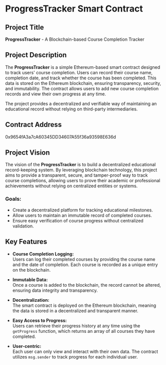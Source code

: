 
# ProgressTracker Smart Contract

## Project Title
**ProgressTracker** - A Blockchain-based Course Completion Tracker

## Project Description
The **ProgressTracker** is a simple Ethereum-based smart contract designed to track users' course completion. Users can record their course name, completion date, and track whether the course has been completed. This data is stored on the Ethereum blockchain, ensuring transparency, security, and immutability. The contract allows users to add new course completion records and view their own progress at any time.

The project provides a decentralized and verifiable way of maintaining an educational record without relying on third-party intermediaries.

## Contract Address
0x9654fA3a7cA60345DD34607A55f36a93598E636d


## Project Vision
The vision of the **ProgressTracker** is to build a decentralized educational record-keeping system. By leveraging blockchain technology, this project aims to provide a transparent, secure, and tamper-proof way to track course completions, allowing users to prove their academic or professional achievements without relying on centralized entities or systems.

### Goals:
- Create a decentralized platform for tracking educational milestones.
- Allow users to maintain an immutable record of completed courses.
- Ensure easy verification of course progress without centralized validation.

## Key Features
- **Course Completion Logging:**  
  Users can log their completed courses by providing the course name and the date of completion. Each course is recorded as a unique entry on the blockchain.
  
- **Immutable Data:**  
  Once a course is added to the blockchain, the record cannot be altered, ensuring data integrity and transparency.
  
- **Decentralization:**  
  The smart contract is deployed on the Ethereum blockchain, meaning the data is stored in a decentralized and transparent manner.
  
- **Easy Access to Progress:**  
  Users can retrieve their progress history at any time using the `getProgress` function, which returns an array of all courses they have completed.
  
- **User-centric:**  
  Each user can only view and interact with their own data. The contract utilizes `msg.sender` to track progress for each individual user.

